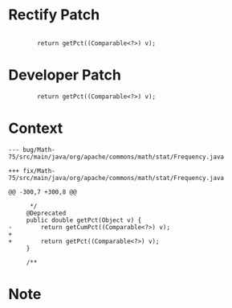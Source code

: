 # Rectify Patch

```

        return getPct((Comparable<?>) v);
```

# Developer Patch

```
        return getPct((Comparable<?>) v);
```

# Context

```
--- bug/Math-75/src/main/java/org/apache/commons/math/stat/Frequency.java

+++ fix/Math-75/src/main/java/org/apache/commons/math/stat/Frequency.java

@@ -300,7 +300,8 @@

      */
     @Deprecated
     public double getPct(Object v) {
-        return getCumPct((Comparable<?>) v);
+
+        return getPct((Comparable<?>) v);
     }
 
     /**
```

# Note

